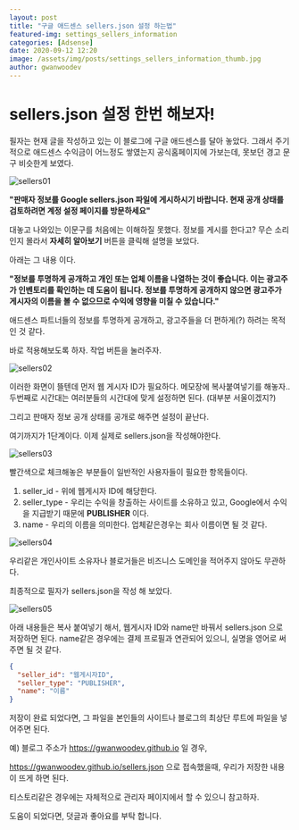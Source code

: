 ```yaml
---
layout: post
title: "구글 애드센스 sellers.json 설정 하는법"
featured-img: settings_sellers_information
categories: [Adsense]
date: 2020-09-12 12:20
image: /assets/img/posts/settings_sellers_information_thumb.jpg
author: gwanwoodev
---
```


# sellers.json 설정 한번 해보자!

필자는 현재 글을 작성하고 있는 이 블로그에 구글 애드센스를 달아 놓았다. 그래서 주기적으로 애드센스 수익금이 어느정도 쌓였는지 공식홈페이지에 가보는데, 못보던 경고 문구 비슷한게 보였다.

![sellers01](https://gwanwoodev.github.io/assets/upload/sellers01.jpg)

<b>"판매자 정보를 Google sellers.json 파일에 게시하시기 바랍니다. 현재 공개 상태를 검토하려면 계정 설정 페이지를 방문하세요"</b>

대놓고 나와있는 이문구를 처음에는 이해하질 못했다. 정보를 게시를 한다고? 무슨 소리인지 몰라서 <b>자세히 알아보기</b> 버튼을 클릭해 설명을 보았다.

아래는 그 내용 이다.

<b>"정보를 투명하게 공개하고 개인 또는 업체 이름을 나열하는 것이 좋습니다. 이는 광고주가 인벤토리를 확인하는 데 도움이 됩니다. 정보를 투명하게 공개하지 않으면 광고주가 게시자의 이름을 볼 수 없으므로 수익에 영향을 미칠 수 있습니다."</b>

애드센스 파트너들의 정보를 투명하게 공개하고, 광고주들을 더 편하게(?) 하려는 목적인 것 같다.

바로 적용해보도록 하자. 작업 버튼을 눌러주자.

![sellers02](https://gwanwoodev.github.io/assets/upload/sellers02.jpg)

이러한 화면이 뜰텐데 먼저 웹 게시자 ID가 필요하다. 메모장에 복사붙여넣기를 해놓자..
두번째로 시간대는 여러분들의 시간대에 맞게 설정하면 된다. (대부분 서울이겠지?)

그리고 판매자 정보 공개 상태를 공개로 해주면 설정이 끝난다.

여기까지가 1단계이다. 이제 실제로 sellers.json을 작성해야한다.

![sellers03](https://gwanwoodev.github.io/assets/upload/sellers03.jpg)

빨간색으로 체크해놓은 부분들이 일반적인 사용자들이 필요한 항목들이다.

1. seller_id - 위에 웹게시자 ID에 해당한다.
2. seller_type - 우리는 수익을 창출하는 사이트를 소유하고 있고, Google에서 수익을 지급받기 때문에 <b>PUBLISHER</b> 이다.
3. name - 우리의 이름을 의미한다. 업체같은경우는 회사 이름이면 될 것 같다.

![sellers04](https://gwanwoodev.github.io/assets/upload/sellers04.jpg)

우리같은 개인사이트 소유자나 블로거들은 비즈니스 도메인을 적어주지 않아도 무관하다.

최종적으로 필자가 sellers.json을 작성 해 보았다.

![sellers05](https://gwanwoodev.github.io/assets/upload/sellers05.jpg)

아래 내용들은 복사 붙여넣기 해서, 웹게시자 ID와 name만 바꿔서 sellers.json 으로 저장하면 된다.
name같은 경우에는 결제 프로필과 연관되어 있으니, 실명을 영어로 써주면 될 것 같다.

```json
{
  "seller_id": "웹게시자ID",
  "seller_type": "PUBLISHER",
  "name": "이름"
}
```

저장이 완료 되었다면, 그 파일을 본인들의 사이트나 블로그의 최상단 루트에 파일을 넣어주면 된다.

예) 블로그 주소가 https://gwanwoodev.github.io 일 경우,

https://gwanwoodev.github.io/sellers.json 으로 접속했을때, 우리가 저장한 내용이 뜨게 하면 된다.

티스토리같은 경우에는 자체적으로 관리자 페이지에서 할 수 있으니 참고하자.

도움이 되었다면, 덧글과 좋아요를 부탁 합니다.
